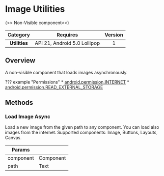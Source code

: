 # Image Utilities

{>> Non-Visible component<<}

| Category | Requires | Version |
|:--------:|:-------:|:--------:|
|**Utilities**|<span class="chip chip-any">API 21, Android 5.0 Lollipop</span>|<span class="chip chip-number">1</span>|

## Overview

A non-visible component that loads images asynchronously.

??? example "Permissions"
    * [android.permission.INTERNET](https://developer.android.com/reference/android/Manifest.permission.html#INTERNET)
    * [android.permission.READ_EXTERNAL_STORAGE](https://developer.android.com/reference/android/Manifest.permission.html#READ_EXTERNAL_STORAGE)

## Methods

### Load Image Async

Load a new image from the given path to any component. You can load also images from the internet. Supported components: Image, Buttons, Layouts, Canvas.

<div class="block" ai2-block="method" not-rendered="true" value="%7B%22componentName%22:%20%22Image%20Utilities%22,%20%22name%22:%20%22Load%20Image%20Async%22,%20%22output%22:%20false,%20%22param%22:%20%5B%22component%22,%20%22path%22%5D%7D"></div>

| Params | []() |
|--------|------|
|component|<span class="chip chip-component">Component</span>|
|path|<span class="chip chip-text">Text</span>|
